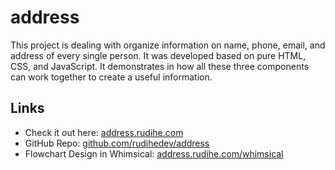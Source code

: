 # address

This project is dealing with organize information on name, phone, email, and address of every single person. It was developed based on pure HTML, CSS, and JavaScript. It demonstrates in how all these three components can work together to create a useful information.

## Links

- Check it out here: [address.rudihe.com](https://address.rudihe.com)
- GitHub Repo: [github.com/rudihedev/address](https://github.com/rudihedev/address)
- Flowchart Design in Whimsical: [address.rudihe.com/whimsical](https://whimsical.com/address-MSoK8fnXQveG94MjYyJyYk)
